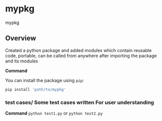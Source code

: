 #  mypkg

mypkg

## Overview

Created a python package and added modules which contain reusable code, portable, can be called from anywhere 
after importing the package and its modules 

**Command**

You can install the package using `pip`:

```bash
pip install 'path/to/mypkg'
```
### test cases/ Some test cases written For user  understanding
**Command**
```python test1.py``` or ```python test2.py```




